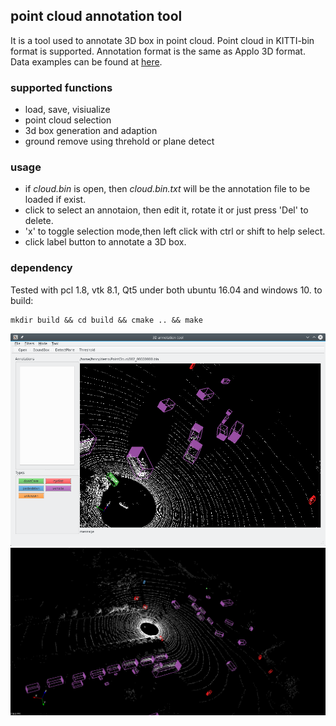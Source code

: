 ##  point cloud annotation tool
It is a tool used to annotate 3D box in point cloud. Point cloud in KITTI-bin format is supported. Annotation format is the same as Applo 3D format. Data examples can be found at [here](http://data.apollo.auto/help?name=data_intro_3d&data_key=lidar_obstacle_label&data_type=0&locale=en-us&lang=en).

### supported functions
- load, save, visiualize
- point cloud selection
- 3d box generation and adaption 
- ground remove using threhold or plane detect

### usage 
- if *cloud.bin* is open, then *cloud.bin.txt* will be the annotation file to be loaded if exist.
- click to select an annotaion, then edit it, rotate it or just press 'Del' to delete.
- 'x' to toggle selection mode,then left click with ctrl or shift to help select.
- click label button to annotate a 3D box.


### dependency
Tested with pcl 1.8, vtk 8.1, Qt5  under both ubuntu 16.04 and windows 10.
to build:
```
mkdir build && cd build && cmake .. && make
```

![example1 image](example1.png) ![example2 image](example2.png)